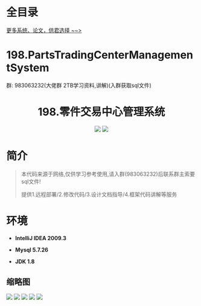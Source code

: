 # 全目录

[更多系统、论文，供君选择 ~~>](https://www.bitwise.net.cn)
# 198.PartsTradingCenterManagementSystem

<p>群: 983063232(大佬群 2TB学习资料,讲解)(入群获取sql文件)</p>

<p><h1 align="center">198.零件交易中心管理系统</h1></p>


<p align="center">
	<img src="https://img.shields.io/badge/jdk-1.8-orange.svg"/>
    <img src="https://img.shields.io/badge/java.swing-5.x-lightgrey.svg"/>
</p>

# 简介


> 本代码来源于网络,仅供学习参考使用,请入群(983063232)后联系群主索要sql文件!
>
> 提供1.远程部署/2.修改代码/3.设计文档指导/4.框架代码讲解等服务

# 环境

- <b>IntelliJ IDEA 2009.3</b>

- <b>Mysql 5.7.26</b>

- <b>JDK 1.8</b>




## 缩略图

![](https://bitwise.oss-cn-heyuan.aliyuncs.com/2024/9/10/5abee03f-9900-4893-86ac-0ef0d90d0b3c.png)
![](https://bitwise.oss-cn-heyuan.aliyuncs.com/2024/9/10/82c19209-3249-4b49-affd-c651fe28f9ad.png)
![](https://bitwise.oss-cn-heyuan.aliyuncs.com/2024/9/10/d9d4e897-7d96-4e47-b9aa-c7bb64df3bbf.png)
![](https://bitwise.oss-cn-heyuan.aliyuncs.com/2024/9/10/fa2e4859-1635-4628-980e-0618f80b3d48.png)
![](https://bitwise.oss-cn-heyuan.aliyuncs.com/2024/9/10/41e9ce23-ab31-4556-84c1-b0a4686a9ac4.png)


